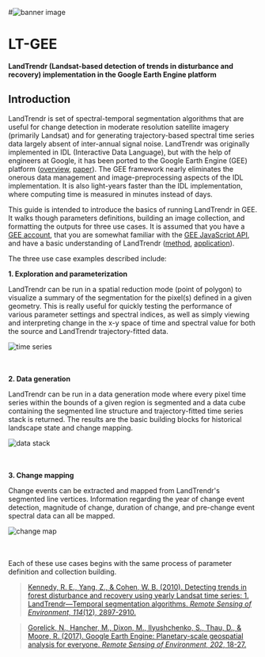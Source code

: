 #![banner image](https://github.com/eMapR/LT-GEE/blob/master/docs/lt_gee_symbols_small.png)

# **LT-GEE**

**LandTrendr (Landsat-based detection of trends in disturbance and recovery) implementation in the Google Earth Engine platform**

## Introduction

LandTrendr is set of spectral-temporal segmentation algorithms that are useful for change detection in moderate resolution satellite imagery (primarily Landsat) and for generating trajectory-based spectral time series data largely absent of inter-annual signal noise. LandTrendr was originally implemented in IDL (Interactive Data Language), but with the help of engineers at Google, it has been ported to the Google Earth Engine (GEE) platform ([overview](https://earthengine.google.com/), [paper](https://github.com/eMapR/LT-GEE/blob/master/docs/gorelick_etal_2017_google_earth_engine.pdf)). The GEE framework nearly eliminates the onerous data management and image-preprocessing aspects of the IDL implementation. It is also light-years faster than the IDL implementation, where computing time is measured in minutes instead of days.

This guide is intended to introduce the basics of running LandTrendr in GEE. It walks though parameters definitions, building an image collection, and formatting the outputs for three use cases. It is assumed that you have a [GEE account](https://signup.earthengine.google.com/#!/), that you are somewhat familiar with the [GEE JavaScript API](https://developers.google.com/earth-engine/), and have a basic understanding of LandTrendr ([method](https://github.com/eMapR/LT-GEE/blob/master/docs/kennedy_etal_2010_landtrendr.pdf), [application](https://github.com/eMapR/LT-GEE/blob/master/docs/kennedy_etal_2012_disturbance_nwfp.pdf)).

The three use case examples described include:

**1. Exploration and parameterization**

LandTrendr can be run in a spatial reduction mode (point of polygon) to visualize a summary of the segmentation for the pixel(s) defined in a given geometry. This is really useful for quickly testing the performance of various parameter settings and spectral indices, as well as simply viewing and interpreting change in the x-y space of time and spectral value for both the source and LandTrendr trajectory-fitted data.

![time series](https://github.com/eMapR/LT-GEE/blob/master/docs/time_series.png)
<br><br><br>

**2. Data generation**

LandTrendr can be run in a data generation mode where every pixel time series within the bounds of a given region is segmented and a data cube containing the segmented line structure and trajectory-fitted time series stack is returned. The results are the basic building blocks for historical landscape state and change mapping.

![data stack](https://github.com/eMapR/LT-GEE/blob/master/docs/stack.gif)
<br><br><br>

**3. Change mapping**

Change events can be extracted and mapped from LandTrendr's segmented line vertices. Information regarding the year of change event detection, magnitude of change, duration of change, and pre-change event spectral data can all be mapped.

![change map](https://github.com/eMapR/LT-GEE/blob/master/docs/yod_mapped.png)
<br><br><br>

Each of these use cases begins with the same process of parameter definition and collection building.









>[Kennedy, R. E., Yang, Z., & Cohen, W. B. (2010). Detecting trends in forest disturbance and recovery using yearly Landsat time series: 1. LandTrendr—Temporal segmentation algorithms. *Remote Sensing of Environment, 114*(12), 2897-2910.]()

>[Gorelick, N., Hancher, M., Dixon, M., Ilyushchenko, S., Thau, D., & Moore, R. (2017). Google Earth Engine: Planetary-scale geospatial analysis for everyone. *Remote Sensing of Environment, 202*, 18-27.]()